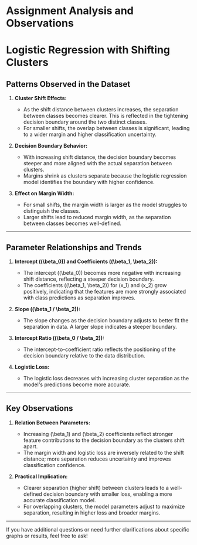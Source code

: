 # Assignment Analysis and Observations
# Logistic Regression with Shifting Clusters

## Patterns Observed in the Dataset

1. **Cluster Shift Effects:**
   - As the shift distance between clusters increases, the separation between classes becomes clearer. This is reflected in the tightening decision boundary around the two distinct classes.
   - For smaller shifts, the overlap between classes is significant, leading to a wider margin and higher classification uncertainty.

2. **Decision Boundary Behavior:**
   - With increasing shift distance, the decision boundary becomes steeper and more aligned with the actual separation between clusters.
   - Margins shrink as clusters separate because the logistic regression model identifies the boundary with higher confidence.

3. **Effect on Margin Width:**
   - For small shifts, the margin width is larger as the model struggles to distinguish the classes.
   - Larger shifts lead to reduced margin width, as the separation between classes becomes well-defined.

---

## Parameter Relationships and Trends

1. **Intercept (\(\beta_0\)) and Coefficients (\(\beta_1, \beta_2\)):**
   - The intercept (\(\beta_0\)) becomes more negative with increasing shift distance, reflecting a steeper decision boundary.
   - The coefficients (\(\beta_1, \beta_2\)) for \(x_1\) and \(x_2\) grow positively, indicating that the features are more strongly associated with class predictions as separation improves.

2. **Slope (\(\beta_1 / \beta_2\)):**
   - The slope changes as the decision boundary adjusts to better fit the separation in data. A larger slope indicates a steeper boundary.

3. **Intercept Ratio (\(\beta_0 / \beta_2\)):**
   - The intercept-to-coefficient ratio reflects the positioning of the decision boundary relative to the data distribution.

4. **Logistic Loss:**
   - The logistic loss decreases with increasing cluster separation as the model's predictions become more accurate.

---

## Key Observations

1. **Relation Between Parameters:**
   - Increasing \(\beta_1\) and \(\beta_2\) coefficients reflect stronger feature contributions to the decision boundary as the clusters shift apart.
   - The margin width and logistic loss are inversely related to the shift distance; more separation reduces uncertainty and improves classification confidence.

2. **Practical Implication:**
   - Clearer separation (higher shift) between clusters leads to a well-defined decision boundary with smaller loss, enabling a more accurate classification model.
   - For overlapping clusters, the model parameters adjust to maximize separation, resulting in higher loss and broader margins.

---

If you have additional questions or need further clarifications about specific graphs or results, feel free to ask!

